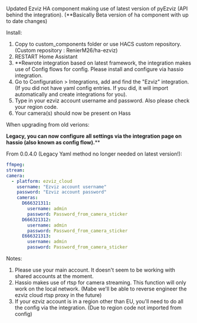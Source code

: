 Updated Ezviz HA component making use of latest version of pyEzviz (API behind the integration). (**Basically Beta version of ha component with up to date changes)

Install:

1) Copy to custom_components folder or use HACS custom repository. (Custom repository : RenierM26/ha-ezviz)
2) RESTART Home Assistant
3) **Rewrote integration based on latest framework, the integration makes use of Config flows for config. Please install and configure via hassio integration.
4) Go to Configuration > Integrations, add and find the "Ezviz" integration. (If you did not have yaml config entries. If you did, it will import automatically and create integrations for you).
5) Type in your ezviz account username and password. Also please check your region code.
6) Your camera(s) should now be present on Hass


When upgrading from old verions:

****Legacy, you can now configure all settings via the integration page on hassio (also known as config flow).******

From 0.0.4.0 (Legacy Yaml method no longer needed on latest version!):

```yaml
ffmpeg:
stream:
camera:
  - platform: ezviz_cloud
    username: "Ezviz account username"
    password: "Ezviz account password"
    cameras:
      D666321311:
        username: admin
        password: Password_from_camera_sticker
      D666321312:
        username: admin
        password: Password_from_camera_sticker
      E666321313:
        username: admin
        password: Password_from_camera_sticker

```





Notes:

1) Please use your main account. It doesn't seem to be working with shared accounts at the moment.
2) Hassio makes use of rtsp for camera streaming. This function will only work on the local network. (Mabe we'll be able to reverse engineer the ezviz cloud rtsp proxy in the future)
3) If your ezviz account is in a region other than EU, you'll need to do all the config via the integration. (Due to region code not imported from config)
